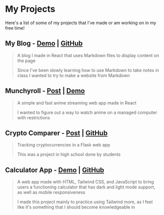 # My Projects
Here's a list of some of my projects that I've made or am working on in my free time!

## My Blog - [Demo](/) | [GitHub](https://github.com/Jeydin21/blog)
<blockquote>
A blog I made in React that uses Markdown files to display content on the page

Since I've been slowly learning how to use Markdown to take notes in class I wanted to try to make a website from Markdown
</blockquote>

## Munchyroll - [Post](/projects/munchyroll) | [Demo](https://anime.j21.dev)
<blockquote>
A simple and fast anime streaming web app made in React

I wanted to figure out a way to watch anime on a managed computer with restrictions
</blockquote>

## Crypto Comparer - [Post](/projects/crypto) | [GitHub](https://github.com/Jeydin21/Crypto-Comparer)
<blockquote>
Tracking cryptocurrencies in a Flask web app

This was a project in high school done by students
</blockquote>

## Calculator App - [Demo](https://calc.j21.dev) | [GitHub](https://github.com/Jeydin21/Calculator-App)
<blockquote>
A web app made with HTML, Tailwind CSS, and JavaScript to bring users a functioning calculator that has dark and light mode support, as well as mobile responsiveness

I made this project mainly to practice using Tailwind more, as I feel like it's something that I should become knowledgeable in
</blockquote>